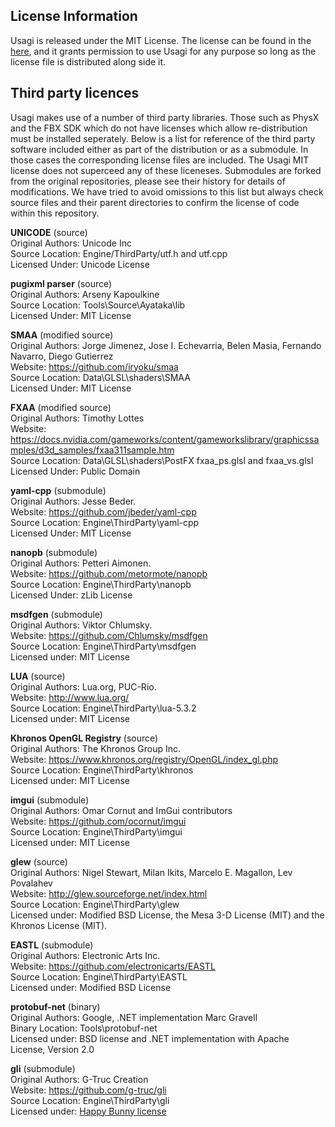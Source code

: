 License Information
----------------------

Usagi is released under the MIT License.
The license can be found in the [here](../LICENSE), and it grants permission to use Usagi for any purpose so long as the license file is distributed along side it.

Third party licences
----------------------

Usagi makes use of a number of third party libraries. Those such as PhysX and the FBX SDK which do not have licenses which allow re-distribution must be installed seperately. 
Below is a list for reference of the third party software included either as part of the distribution or as a submodule. In those cases the corresponding license files are included. The Usagi MIT license does not superceed any of these liceneses. Submodules are forked from the original repositories, please see their history for details of modifications. We have tried to avoid omissions to this list but always check source files and their parent directories to confirm the license of code within this repository.      

**UNICODE**  (source)  
Original Authors: Unicode Inc  
Source Location: Engine/ThirdParty/utf.h and utf.cpp  
Licensed Under: Unicode License  

**pugixml parser** (source)  
Original Authors: Arseny Kapoulkine  
Source Location: Tools\Source\Ayataka\lib  
Licensed Under: MIT License

**SMAA** (modified source)  
Original Authors: Jorge Jimenez, Jose I. Echevarria, Belen Masia, Fernando Navarro, Diego Gutierrez  
Website: https://github.com/iryoku/smaa  
Source Location: Data\GLSL\shaders\SMAA  
Licensed Under: MIT License  

**FXAA** (modified source)  
Original Authors: Timothy Lottes  
Website: https://docs.nvidia.com/gameworks/content/gameworkslibrary/graphicssamples/d3d_samples/fxaa311sample.htm  
Source Location: Data\GLSL\shaders\PostFX fxaa_ps.glsl and fxaa_vs.glsl  
Licensed Under: Public Domain  

**yaml-cpp** (submodule)  
Original Authors: Jesse Beder.  
Website: https://github.com/jbeder/yaml-cpp  
Source Location: Engine\ThirdParty\yaml-cpp  
Licensed Under: MIT License  

**nanopb** (submodule)    
Original Authors: Petteri Aimonen.    
Website: https://github.com/metormote/nanopb    
Source Location: Engine\ThirdParty\nanopb    
Licensed Under: zLib License    

**msdfgen** (submodule)  
Original Authors: Viktor Chlumsky.  
Website: https://github.com/Chlumsky/msdfgen  
Source Location: Engine\ThirdParty\msdfgen  
Licensed under: MIT License  

**LUA** (source)  
Original Authors: Lua.org, PUC-Rio.  
Website: http://www.lua.org/  
Source Location: Engine\ThirdParty\lua-5.3.2  
Licensed under: MIT License  

**Khronos OpenGL Registry** (source)  
Original Authors: The Khronos Group Inc.  
Website: https://www.khronos.org/registry/OpenGL/index_gl.php  
Source Location: Engine\ThirdParty\khronos  
Licensed under: MIT License  

**imgui** (submodule)    
Original Authors: Omar Cornut and ImGui contributors  
Website: https://github.com/ocornut/imgui  
Source Location: Engine\ThirdParty\imgui  
Licensed under: MIT License  

**glew** (source)  
Original Authors: Nigel Stewart, Milan Ikits, Marcelo E. Magallon, Lev Povalahev  
Website: http://glew.sourceforge.net/index.html  
Source Location: Engine\ThirdParty\glew  
Licensed under: Modified BSD License, the Mesa 3-D License (MIT) and the Khronos License (MIT).  

**EASTL** (submodule)  
Original Authors: Electronic Arts Inc.  
Website: https://github.com/electronicarts/EASTL  
Source Location: Engine\ThirdParty\EASTL  
Licensed under: Modified BSD License

**protobuf-net** (binary)  
Original Authors: Google, .NET implementation Marc Gravell  
Binary Location: Tools\protobuf-net  
Licensed under: BSD license and .NET implementation with Apache License, Version 2.0  

**gli** (submodule)  
Original Authors: G-Truc Creation  
Website: https://github.com/g-truc/gli  
Source Location: Engine\ThirdParty\gli  
Licensed under: [Happy Bunny license](https://github.com/g-truc/gli/blob/master/manual.md#section0)
